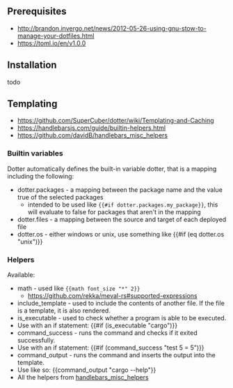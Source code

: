 ## Prerequisites

- <http://brandon.invergo.net/news/2012-05-26-using-gnu-stow-to-manage-your-dotfiles.html>
- <https://toml.io/en/v1.0.0>

## Installation

todo

## Templating

- <https://github.com/SuperCuber/dotter/wiki/Templating-and-Caching>
- <https://handlebarsjs.com/guide/builtin-helpers.html>
- <https://github.com/davidB/handlebars_misc_helpers>

### Builtin variables

Dotter automatically defines the built-in variable dotter, that is a mapping including the following:

- dotter.packages - a mapping between the package name and the value true of the selected packages
  - intended to be used like `{{#if dotter.packages.my_package}}`, this will evaluate to false for packages that aren't in the mapping
- dotter.files - a mapping between the source and target of each deployed file
- dotter.os - either windows or unix, use something like {{#if (eq dotter.os "unix")}}


### Helpers

Available:

- math - used like `{{math font_size "*" 2}}`
  - <https://github.com/rekka/meval-rs#supported-expressions>
- include_template - used to include the contents of another file. If the file is a template, it is also rendered.
- is_executable - used to check whether a program is able to be executed.
- Use with an if statement: {{#if (is_executable "cargo")}}
- command_success - runs the command and checks if it exited successfully.
- Use with an if statement: {{#if (command_success "test 5 = 5")}}
- command_output - runs the command and inserts the output into the template.
- Use like so: {{command_output "cargo --help"}}
- All the helpers from [handlebars_misc_helpers](https://github.com/davidB/handlebars_misc_helpers)

